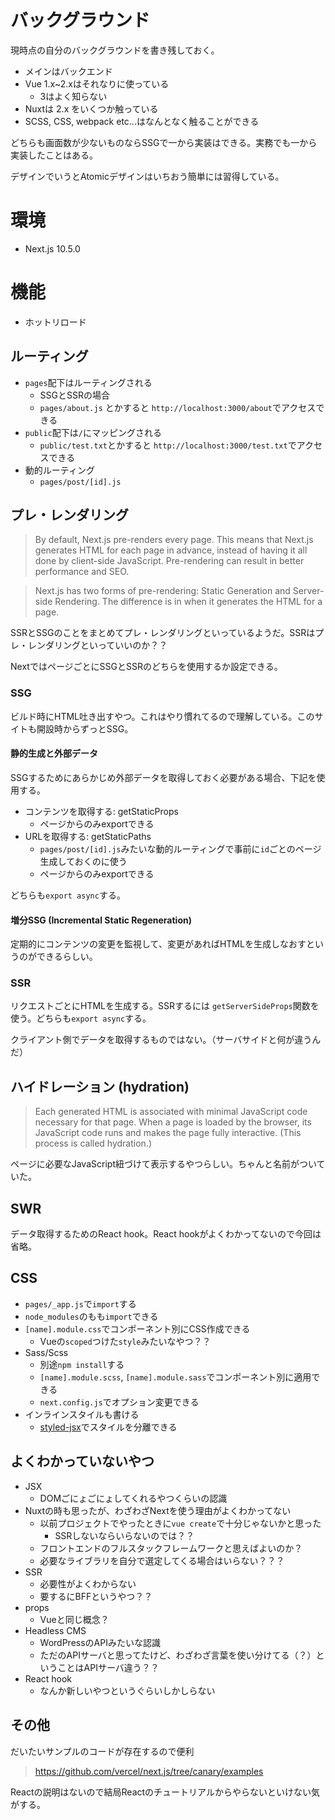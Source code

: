 
# バックグラウンド

現時点の自分のバックグラウンドを書き残しておく。

* メインはバックエンド
* Vue 1.x~2.xはそれなりに使っている
    * 3はよく知らない
* Nuxtは 2.x をいくつか触っている
* SCSS, CSS, webpack etc...はなんとなく触ることができる

どちらも画面数が少ないものならSSGで一から実装はできる。実務でも一から実装したことはある。

デザインでいうとAtomicデザインはいちおう簡単には習得している。

# 環境

* Next.js 10.5.0


# 機能

* ホットリロード

## ルーティング

* `pages`配下はルーティングされる
    * SSGとSSRの場合
    * `pages/about.js` とかすると `http://localhost:3000/about`でアクセスできる
* `public`配下は`/`にマッピングされる
    * `public/test.txt`とかすると `http://localhost:3000/test.txt`でアクセスできる
* 動的ルーティング
    * `pages/post/[id].js`

## プレ・レンダリング

> By default, Next.js pre-renders every page. This means that Next.js generates HTML for each page in advance, instead of having it all done by client-side JavaScript. Pre-rendering can result in better performance and SEO.

> Next.js has two forms of pre-rendering: Static Generation and Server-side Rendering. The difference is in when it generates the HTML for a page.

SSRとSSGのことをまとめてプレ・レンダリングといっているようだ。SSRはプレ・レンダリングといっていいのか？？

NextではページごとにSSGとSSRのどちらを使用するか設定できる。

### SSG

ビルド時にHTML吐き出すやつ。これはやり慣れてるので理解している。このサイトも開設時からずっとSSG。

#### 静的生成と外部データ

SSGするためにあらかじめ外部データを取得しておく必要がある場合、下記を使用する。

* コンテンツを取得する: getStaticProps
    * ページからのみexportできる
* URLを取得する: getStaticPaths
    * `pages/post/[id].js`みたいな動的ルーティングで事前に`id`ごとのページ生成しておくのに使う
    * ページからのみexportできる

どちらも`export async`する。

#### 増分SSG (Incremental Static Regeneration)

定期的にコンテンツの変更を監視して、変更があればHTMLを生成しなおすというのができるらしい。

### SSR

リクエストごとにHTMLを生成する。SSRするには `getServerSideProps`関数を使う。どちらも`export async`する。

クライアント側でデータを取得するものではない。（サーバサイドと何が違うんだ）

## ハイドレーション (hydration)

> Each generated HTML is associated with minimal JavaScript code necessary for that page. When a page is loaded by the browser, its JavaScript code runs and makes the page fully interactive. (This process is called hydration.)

ページに必要なJavaScript紐づけて表示するやつらしい。ちゃんと名前がついていた。

## SWR

データ取得するためのReact hook。React hookがよくわかってないので今回は省略。

## CSS

* `pages/_app.js`で`import`する
* `node_modules`のもも`import`できる
* `[name].module.css`でコンポーネント別にCSS作成できる
    * Vueの`scoped`つけた`style`みたいなやつ？？
* Sass/Scss
    * 別途`npm install`する
    * `[name].module.scss`, `[name].module.sass`でコンポーネント別に適用できる
    * `next.config.js`でオプション変更できる
* インラインスタイルも書ける
    * [styled-jsx](https://github.com/vercel/styled-jsx)でスタイルを分離できる

## よくわかっていないやつ

* JSX
    * DOMごにょごにょしてくれるやつくらいの認識
* Nuxtの時も思ったが、わざわざNextを使う理由がよくわかってない
    * 以前プロジェクトでやったときに`vue create`で十分じゃないかと思った
        * SSRしないならいらないのでは？？
    * フロントエンドのフルスタックフレームワークと思えばよいのか？
    * 必要なライブラリを自分で選定してくる場合はいらない？？？
* SSR
    * 必要性がよくわからない
    * 要するにBFFというやつ？？
* props
    * Vueと同じ概念？
* Headless CMS
    * WordPressのAPIみたいな認識
    * ただのAPIサーバと思ってたけど、わざわざ言葉を使い分けてる（？）ということはAPIサーバ違う？？
* React hook
    * なんか新しいやつというぐらいしかしらない

## その他

だいたいサンプルのコードが存在するので便利

>  https://github.com/vercel/next.js/tree/canary/examples

Reactの説明はないので結局Reactのチュートリアルからやらないといけない気がする。
